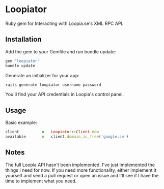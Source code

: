 # Loopiator
Ruby gem for Interacting with Loopia.se's XML RPC API.

## Installation
Add the gem to your Gemfile and run bundle update:
```ruby
gem 'loopiator'
bundle update
```

Generate an initializer for your app:

```ruby
rails generate loopiator username password
```

You'll find your API credentials in Loopia's control panel.

## Usage

Basic example:
```ruby
client          =   Loopiator::Client.new
available       =   client.domain_is_free('google.se')
```

## Notes
The full Loopia API hasn't been implemented. I've just implemented the things I need for now. If you need more functionality, either implement it yourself and send a pull request or open an issue and I'll see if I have the time to implement what you need.